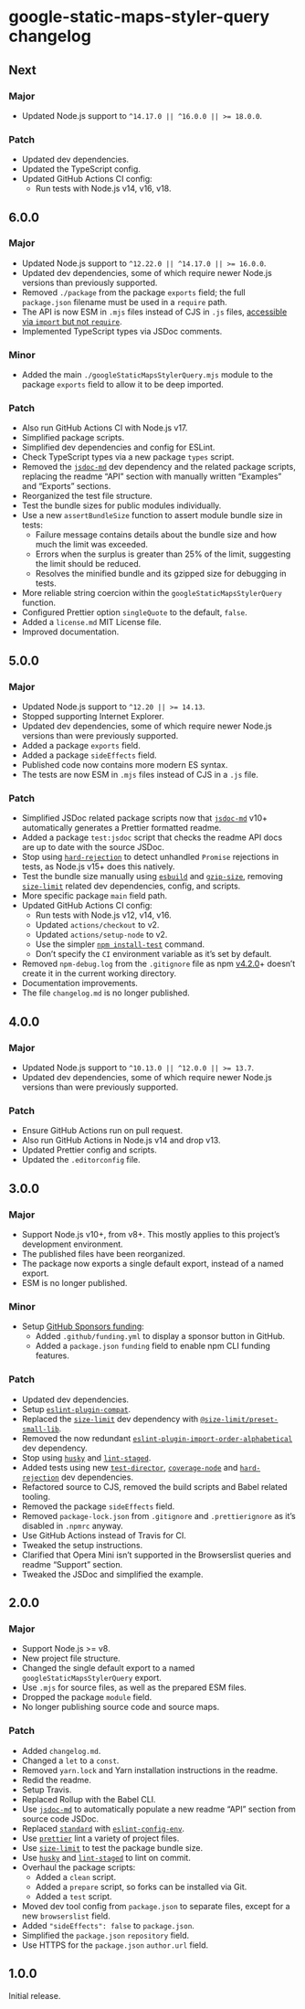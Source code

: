 # google-static-maps-styler-query changelog

## Next

### Major

- Updated Node.js support to `^14.17.0 || ^16.0.0 || >= 18.0.0`.

### Patch

- Updated dev dependencies.
- Updated the TypeScript config.
- Updated GitHub Actions CI config:
  - Run tests with Node.js v14, v16, v18.

## 6.0.0

### Major

- Updated Node.js support to `^12.22.0 || ^14.17.0 || >= 16.0.0`.
- Updated dev dependencies, some of which require newer Node.js versions than previously supported.
- Removed `./package` from the package `exports` field; the full `package.json` filename must be used in a `require` path.
- The API is now ESM in `.mjs` files instead of CJS in `.js` files, [accessible via `import` but not `require`](https://nodejs.org/dist/latest/docs/api/esm.html#require).
- Implemented TypeScript types via JSDoc comments.

### Minor

- Added the main `./googleStaticMapsStylerQuery.mjs` module to the package `exports` field to allow it to be deep imported.

### Patch

- Also run GitHub Actions CI with Node.js v17.
- Simplified package scripts.
- Simplified dev dependencies and config for ESLint.
- Check TypeScript types via a new package `types` script.
- Removed the [`jsdoc-md`](https://npm.im/jsdoc-md) dev dependency and the related package scripts, replacing the readme “API” section with manually written “Examples” and “Exports” sections.
- Reorganized the test file structure.
- Test the bundle sizes for public modules individually.
- Use a new `assertBundleSize` function to assert module bundle size in tests:
  - Failure message contains details about the bundle size and how much the limit was exceeded.
  - Errors when the surplus is greater than 25% of the limit, suggesting the limit should be reduced.
  - Resolves the minified bundle and its gzipped size for debugging in tests.
- More reliable string coercion within the `googleStaticMapsStylerQuery` function.
- Configured Prettier option `singleQuote` to the default, `false`.
- Added a `license.md` MIT License file.
- Improved documentation.

## 5.0.0

### Major

- Updated Node.js support to `^12.20 || >= 14.13`.
- Stopped supporting Internet Explorer.
- Updated dev dependencies, some of which require newer Node.js versions than were previously supported.
- Added a package `exports` field.
- Added a package `sideEffects` field.
- Published code now contains more modern ES syntax.
- The tests are now ESM in `.mjs` files instead of CJS in a `.js` file.

### Patch

- Simplified JSDoc related package scripts now that [`jsdoc-md`](https://npm.im/jsdoc-md) v10+ automatically generates a Prettier formatted readme.
- Added a package `test:jsdoc` script that checks the readme API docs are up to date with the source JSDoc.
- Stop using [`hard-rejection`](https://npm.im/hard-rejection) to detect unhandled `Promise` rejections in tests, as Node.js v15+ does this natively.
- Test the bundle size manually using [`esbuild`](https://npm.im/esbuild) and [`gzip-size`](https://npm.im/gzip-size), removing [`size-limit`](https://npm.im/size-limit) related dev dependencies, config, and scripts.
- More specific package `main` field path.
- Updated GitHub Actions CI config:
  - Run tests with Node.js v12, v14, v16.
  - Updated `actions/checkout` to v2.
  - Updated `actions/setup-node` to v2.
  - Use the simpler [`npm install-test`](https://docs.npmjs.com/cli/v7/commands/npm-install-test) command.
  - Don’t specify the `CI` environment variable as it’s set by default.
- Removed `npm-debug.log` from the `.gitignore` file as npm [v4.2.0](https://github.com/npm/npm/releases/tag/v4.2.0)+ doesn’t create it in the current working directory.
- Documentation improvements.
- The file `changelog.md` is no longer published.

## 4.0.0

### Major

- Updated Node.js support to `^10.13.0 || ^12.0.0 || >= 13.7`.
- Updated dev dependencies, some of which require newer Node.js versions than were previously supported.

### Patch

- Ensure GitHub Actions run on pull request.
- Also run GitHub Actions in Node.js v14 and drop v13.
- Updated Prettier config and scripts.
- Updated the `.editorconfig` file.

## 3.0.0

### Major

- Support Node.js v10+, from v8+. This mostly applies to this project’s development environment.
- The published files have been reorganized.
- The package now exports a single default export, instead of a named export.
- ESM is no longer published.

### Minor

- Setup [GitHub Sponsors funding](https://github.com/sponsors/jaydenseric):
  - Added `.github/funding.yml` to display a sponsor button in GitHub.
  - Added a `package.json` `funding` field to enable npm CLI funding features.

### Patch

- Updated dev dependencies.
- Setup [`eslint-plugin-compat`](https://npm.im/eslint-plugin-compat).
- Replaced the [`size-limit`](https://npm.im/size-limit) dev dependency with [`@size-limit/preset-small-lib`](https://npm.im/@size-limit/preset-small-lib).
- Removed the now redundant [`eslint-plugin-import-order-alphabetical`](https://npm.im/eslint-plugin-import-order-alphabetical) dev dependency.
- Stop using [`husky`](https://npm.im/husky) and [`lint-staged`](https://npm.im/lint-staged).
- Added tests using new [`test-director`](https://npm.im/test-director), [`coverage-node`](https://npm.im/coverage-node) and [`hard-rejection`](https://npm.im/hard-rejection) dev dependencies.
- Refactored source to CJS, removed the build scripts and Babel related tooling.
- Removed the package `sideEffects` field.
- Removed `package-lock.json` from `.gitignore` and `.prettierignore` as it’s disabled in `.npmrc` anyway.
- Use GitHub Actions instead of Travis for CI.
- Tweaked the setup instructions.
- Clarified that Opera Mini isn’t supported in the Browserslist queries and readme “Support” section.
- Tweaked the JSDoc and simplified the example.

## 2.0.0

### Major

- Support Node.js >= v8.
- New project file structure.
- Changed the single default export to a named `googleStaticMapsStylerQuery` export.
- Use `.mjs` for source files, as well as the prepared ESM files.
- Dropped the package `module` field.
- No longer publishing source code and source maps.

### Patch

- Added `changelog.md`.
- Changed a `let` to a `const`.
- Removed `yarn.lock` and Yarn installation instructions in the readme.
- Redid the readme.
- Setup Travis.
- Replaced Rollup with the Babel CLI.
- Use [`jsdoc-md`](https://npm.im/jsdoc-md) to automatically populate a new readme “API” section from source code JSDoc.
- Replaced [`standard`](https://npm.im/standard) with [`eslint-config-env`](https://npm.im/eslint-config-env).
- Use [`prettier`](https://npm.im/prettier) lint a variety of project files.
- Use [`size-limit`](https://npm.im/size-limit) to test the package bundle size.
- Use [`husky`](https://npm.im/husky) and [`lint-staged`](https://npm.im/lint-staged) to lint on commit.
- Overhaul the package scripts:
  - Added a `clean` script.
  - Added a `prepare` script, so forks can be installed via Git.
  - Added a `test` script.
- Moved dev tool config from `package.json` to separate files, except for a new `browserslist` field.
- Added `"sideEffects": false` to `package.json`.
- Simplified the `package.json` `repository` field.
- Use HTTPS for the `package.json` `author.url` field.

## 1.0.0

Initial release.
